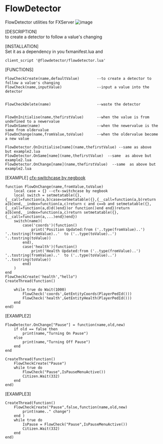 # FlowDetector
FlowDetector utilities for FXServer
![image](https://github.com/negbook/flowdetector/blob/main/preview.png?raw=true)

[DESCRIPTION]  
to create a detector to follow a value's changing  

[INSTALLATION]  
Set it as a dependency in you fxmanifest.lua
and
```
client_script '@flowdetector/flowdetector.lua'
```
[FUNCTIONS]  
```
FlowCheckCreate(name,defaultValue)        --to create a detector to follow a value's changing
FlowCheck(name,inputValue)                --input a value into the detector


FlowCheckDelete(name)                     --waste the detector


FlowOnInitialise(name,thefirstValue)      --when the value is from undefined to a newervalue 
FlowOnSame(name)                          --when the newervalue is the same from oldervalue
FlowOnChange(name,fromValue,toValue)      --when the oldervalue become a new value 

FlowDetector.OnInitialise[name](name,thefirstValue) --same as above but example2.lua
FlowDetector.OnSame[name](name,thefirstValue)  --same  as above but example2.lua
FlowDetector.OnChange[name](name,thefirstValue)  --same  as above but example2.lua
```

[EXAMPLE] [cfx-switchcase by negbook](https://github.com/negbook/cfx-switchcase/blob/main/cfx-switchcase.lua)
```
function FlowOnChange(name,fromValue,toValue)
	local case = {} --cfx-switchcase by negbook 
    local switch = setmetatable({},{__call=function(a,b)case=setmetatable({},{__call=function(a,b)return a[b]end,__index=function(a,c)return c and c==b and setmetatable({},{__call=function(a,d)d()end})or function()end end})return a[b]end,__index=function(a,c)return setmetatable({},{__call=function(a,...)end})end})
    switch(name)(
        case('coords')(function()
            print('Position Updated:from ('..type(fromValue)..') '..tostring(fromValue)..'  to ('..type(toValue)..') '..tostring(toValue))
        end),
        case('health')(function()
            print('Health Updated:from ('..type(fromValue)..') '..tostring(fromValue)..'  to ('..type(toValue)..') '..tostring(toValue))
        end)
    )
end 
FlowCheckCreate('health',"hello")
CreateThread(function()
    
    while true do Wait(1000)
        FlowCheck('coords',GetEntityCoords(PlayerPedId()))
        FlowCheck('health',GetEntityHealth(PlayerPedId()))
    end 
end)
```

[EXAMPLE2]
```
FlowDetector.OnChange["Pause"] = function(name,old,new)
    if old == false then 
        print(name,"Turning On Pause")
    else 
        print(name,"Turning Off Pause")
    end 
end 

CreateThread(function()
    FlowCheckCreate("Pause")
    while true do
        FlowCheck("Pause",IsPauseMenuActive())
        Citizen.Wait(332)
    end
end)
```

[EXAMPLE3]
```
CreateThread(function()
    FlowCheckCreate("Pause",false,function(name,old,new)
        print(name.." change")
    end )
    while true do
        IsPause = FlowCheck("Pause",IsPauseMenuActive())
        Citizen.Wait(332)
    end
end)
```
